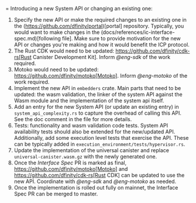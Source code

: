 = Introducing a new System API or changing an existing one:

1. Specify the new API or make the required changes to an existing one in the (https://github.com/dfinity/portal)[portal] repository. Typically, you would want to make changes in the (docs/references/ic-interface-spec.md)[following file]. Make sure to provide motivation for the new API or changes you're making and how it would benefit the ICP protocol.
2. The Rust CDK would need to be updated: https://github.com/dfinity/cdk-rs[Rust Canister Development Kit]. Inform *@eng-sdk* of the work required.
3. Motoko would need to be updated: https://github.com/dfinity/motoko[Motoko]. Inform *@eng-motoko* of the work required.
4. Implement the new API in `embedders` crate. Main parts that need to be updated: the wasm validation, the linker of the system API against the Wasm module and the implementation of the system api itself.
5. Add an entry for the new System API (or update an existing entry) in `system_api_complexity.rs` to capture the overhead of calling this API. See the doc comment in the file for more details.
6. Tests: functionality and wasm validation code tests. System API availability tests should also be extended for the new/updated API. Additionally, add some execution level tests that exercise the API. These can be typically added in `execution_environment/tests/hypervisor.rs`.
7. Update the implementation of the universal canister and replace `universal-canister.wasm.gz` with the newly generated one.
8. Once the *Interface Spec* PR is marked as final, https://github.com/dfinity/motoko[Motoko] and https://github.com/dfinity/cdk-rs[Rust CDK] can be updated to use the new API. Coordinate with *@eng-sdk* and *@eng-motoko* as needed.
9. Once the implementation is rolled out fully on mainnet, the Interface Spec PR can be merged to master.